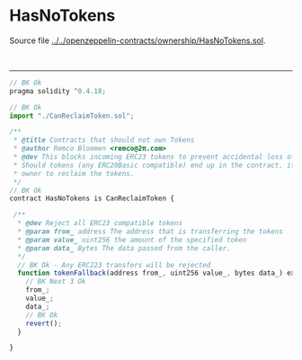 # HasNoTokens

Source file [../../openzeppelin-contracts/ownership/HasNoTokens.sol](../../openzeppelin-contracts/ownership/HasNoTokens.sol).

<br />

<hr />

```javascript
// BK Ok
pragma solidity ^0.4.18;

// BK Ok
import "./CanReclaimToken.sol";

/**
 * @title Contracts that should not own Tokens
 * @author Remco Bloemen <remco@2π.com>
 * @dev This blocks incoming ERC23 tokens to prevent accidental loss of tokens.
 * Should tokens (any ERC20Basic compatible) end up in the contract, it allows the
 * owner to reclaim the tokens.
 */
// BK Ok
contract HasNoTokens is CanReclaimToken {

 /**
  * @dev Reject all ERC23 compatible tokens
  * @param from_ address The address that is transferring the tokens
  * @param value_ uint256 the amount of the specified token
  * @param data_ Bytes The data passed from the caller.
  */
  // BK Ok - Any ERC223 transfers will be rejected
  function tokenFallback(address from_, uint256 value_, bytes data_) external {
    // BK Next 3 Ok
    from_;
    value_;
    data_;
    // BK Ok
    revert();
  }

}

```
